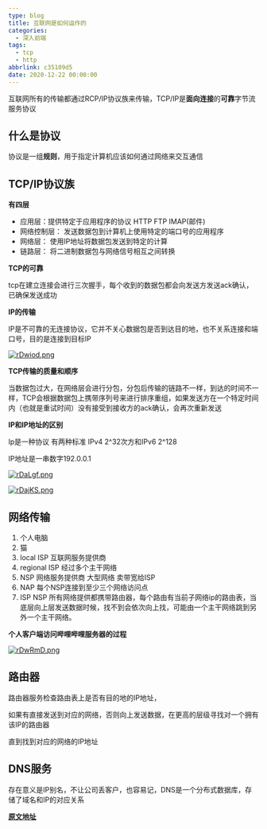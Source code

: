 ```yaml
---
type: blog
title: 互联网是如何运作的
categories:
  - 深入前端
tags:
  - tcp
  - http
abbrlink: c35109d5
date: 2020-12-22 00:00:00
---
```

互联网所有的传输都通过RCP/IP协议族来传输，TCP/IP是**面向连接**的**可靠**字节流服务协议

## 什么是协议

协议是一组**规则**，用于指定计算机应该如何通过网络来交互通信

## TCP/IP协议族

**有四层**

- 应用层：提供特定于应用程序的协议  HTTP   FTP   IMAP(邮件)
- 网络控制层： 发送数据包到计算机上使用特定的端口号的应用程序
- 网络层： 使用IP地址将数据包发送到特定的计算
- 链路层：  将二进制数据包与网络信号相互之间转换

**TCP的可靠**

tcp在建立连接会进行三次握手，每个收到的数据包都会向发送方发送ack确认，已确保发送成功

**IP的传输**

IP是不可靠的无连接协议，它并不关心数据包是否到达目的地，也不关系连接和端口号，目的是连接到目标IP

[![rDwiod.png](https://s3.ax1x.com/2020/12/22/rDwiod.png)](https://imgchr.com/i/rDwiod)

**TCP传输的质量和顺序**

当数据包过大，在网络层会进行分包，分包后传输的链路不一样，到达的时间不一样，TCP会根据数据包上携带序列号来进行排序重组，如果发送方在一个特定时间内（也就是重试时间）没有接受到接收方的ack确认，会再次重新发送

**IP和IP地址的区别**

Ip是一种协议  有两种标准  IPv4 2^32次方和IPv6  2^128

IP地址是一串数字192.0.0.1

[![rDaLgf.png](https://s3.ax1x.com/2020/12/22/rDaLgf.png)](https://imgchr.com/i/rDaLgf)

[![rDajKS.png](https://s3.ax1x.com/2020/12/22/rDajKS.png)](https://imgchr.com/i/rDajKS)

<!--more-->

## 网络传输

1. 个人电脑
2. 猫
3. local ISP   互联网服务提供商
4. regional ISP   经过多个主干网络
5. NSP   网络服务提供商  大型网络  卖带宽给ISP
6. NAP   每个NSP连接到至少三个网络访问点
7. ISP  NSP 所有网络提供都携带路由器，每个路由有当前子网络ip的路由表，当底层向上层发送数据时候，找不到会依次向上找，可能由一个主干网络跳到另外一个主干网络。

**个人客户端访问哔哩哔哩服务器的过程**

[![rDwRmD.png](https://s3.ax1x.com/2020/12/22/rDwRmD.png)](https://imgchr.com/i/rDwRmD)

## 路由器

路由器服务检查路由表上是否有目的地的IP地址，

如果有直接发送到对应的网络，否则向上发送数据，在更高的层级寻找对一个拥有该IP的路由器

直到找到对应的网络的IP地址

## DNS服务

存在意义是IP别名，不让公司丢客户，也容易记，DNS是一个分布式数据库，存储了域名和IP的对应关系

**[原文地址](https://www.bilibili.com/video/BV1Rz4y197Jd/?spm_id_from=333.788.recommend_more_video.0)**